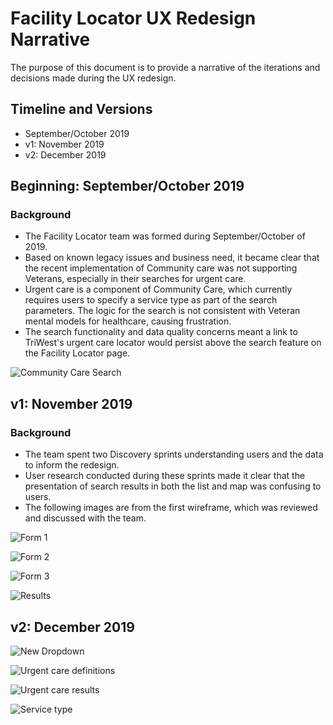 # Facility Locator UX Redesign Narrative

The purpose of this document is to provide a narrative of the iterations and decisions made during the UX redesign. 

## Timeline and Versions
- September/October 2019
- v1: November 2019
- v2: December 2019

## Beginning: September/October 2019

### Background
- The Facility Locator team was formed during September/October of 2019. 
- Based on known legacy issues and business need, it became clear that the recent implementation of Community care was not supporting Veterans, especially in their searches for urgent care. 
- Urgent care is a component of Community Care, which currently requires users to specify a service type as part of the search parameters. The logic for the search is not consistent with Veteran mental models for healthcare, causing frustration. 
- The search functionality and data quality concerns meant a link to TriWest's urgent care locator would persist above the search feature on the Facility Locator page.

![Community Care Search](https://github.com/department-of-veterans-affairs/va.gov-team/blob/master/products/facilities/facility-locator/images/community%20care.png)

## v1: November 2019

### Background
- The team spent two Discovery sprints understanding users and the data to inform the redesign. 
- User research conducted during these sprints made it clear that the presentation of search results in both the list and map was confusing to users. 
- The following images are from the first wireframe, which was reviewed and discussed with the team. 

![Form 1](https://github.com/department-of-veterans-affairs/va.gov-team/blob/master/products/facilities/facility-locator/images/FL-form-1.png)

![Form 2](https://github.com/department-of-veterans-affairs/va.gov-team/blob/master/products/facilities/facility-locator/images/FL-form-2.png)

![Form 3](https://github.com/department-of-veterans-affairs/va.gov-team/blob/master/products/facilities/facility-locator/images/FL-form-3.png)

![Results](https://github.com/department-of-veterans-affairs/va.gov-team/blob/master/products/facilities/facility-locator/images/FL-services-filter-wire.png)


## v2: December 2019

![New Dropdown](https://github.com/department-of-veterans-affairs/va.gov-team/blob/master/products/facilities/facility-locator/images/facility%20type%20drop%20down%20v2.png)

![Urgent care definitions](https://github.com/department-of-veterans-affairs/va.gov-team/blob/master/products/facilities/facility-locator/images/urgent%20care%20filter%20by%20service%20v2.png)

![Urgent care results](https://github.com/department-of-veterans-affairs/va.gov-team/blob/master/products/facilities/facility-locator/images/urgent%20care%20results%20v2.png)

![Service type](https://github.com/department-of-veterans-affairs/va.gov-team/blob/master/products/facilities/facility-locator/images/v2%20service%20filter.png)



